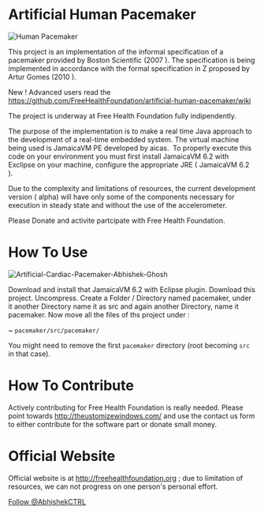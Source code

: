 Artificial Human Pacemaker
==========================


![Human Pacemaker](https://www.gnu.org/graphics/gplv3-127x51.png) 


This project is an implementation of the informal specification of a pacemaker provided by Boston Scientific (2007 ). 
The specification is being implemented in accordance with the formal specification in Z proposed by Artur Gomes (2010 ). 


New ! Advanced users read the https://github.com/FreeHealthFoundation/artificial-human-pacemaker/wiki


The project is underway at Free Health Foundation fully indipendently.

The purpose of the implementation is to make a real time Java approach to the development of a real-time 
embedded system. The virtual machine being used is JamaicaVM PE developed by aicas. 
To properly execute this code on your environment you must first install JamaicaVM 6.2 with Exclipse on your machine, 
configure the appropriate JRE ( JamaicaVM 6.2 ). 

Due to the complexity and limitations of resources, the current development version ( alpha) will have only some of the 
components necessary for execution in steady state and without the use of the accelerometer. 


Please Donate and activite partcipate with Free Health Foundation.


How To Use
===========

![Artificial-Cardiac-Pacemaker-Abhishek-Ghosh](http://thecustomizewindows.com/wp-content/uploads/2014/01/Artificial-Cardiac-Pacemaker-source-code.png)

Download and install that JamaicaVM 6.2 with Eclipse plugin. Download this project. Uncompress. Create a Folder / Directory named pacemaker, under it another Directory name it as src and again another Directory, name it pacemaker. Now move all the files of ths project under :

~ `pacemaker/src/pacemaker/`

You might need to remove the first `pacemaker` directory (root becoming `src` in that case). 


How To Contribute
=================


Actively contributing for Free Health Foundation is really needed. Please point towards http://theustomizewindows.com/ and use the contact us form to either contribute for the software part or donate small money.


Official Website
=================


Official website is at http://freehealthfoundation.org ; due to limitation of resources, we can not progress on one person's personal effort.


<a href="https://twitter.com/AbhishekCTRL" class="twitter-follow-button" data-show-count="true" data-size="large">Follow @AbhishekCTRL</a>
<script>!function(d,s,id){var js,fjs=d.getElementsByTagName(s)[0],p=/^http:/.test(d.location)?'http':'https';if(!d.getElementById(id)){js=d.createElement(s);js.id=id;js.src=p+'://platform.twitter.com/widgets.js';fjs.parentNode.insertBefore(js,fjs);}}(document, 'script', 'twitter-wjs');</script>


<!-- Place this tag where you want the widget to render. -->
<div class="g-follow" data-annotation="bubble" data-height="24" data-href="//plus.google.com/103599283279782477391" data-rel="author"></div>

<!-- Place this tag after the last widget tag. -->
<script type="text/javascript">
  (function() {
    var po = document.createElement('script'); po.type = 'text/javascript'; po.async = true;
    po.src = 'https://apis.google.com/js/platform.js';
    var s = document.getElementsByTagName('script')[0]; s.parentNode.insertBefore(po, s);
  })();
</script>
